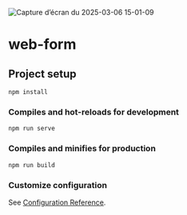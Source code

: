 ![Capture d’écran du 2025-03-06 15-01-09](https://github.com/user-attachments/assets/dfc927e3-8f1a-402d-a144-405f8f262f8c)
# web-form

## Project setup
```
npm install
```

### Compiles and hot-reloads for development
```
npm run serve
```

### Compiles and minifies for production
```
npm run build
```

### Customize configuration
See [Configuration Reference](https://cli.vuejs.org/config/).
